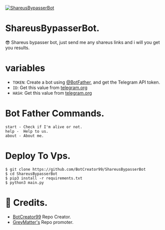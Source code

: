 <a href="https://t.me/ShareusBypasserBot"><img alt="ShareusBypasserBot" src="https://img.shields.io/badge/ShareusBypasserBot-0061fc.svg?&logo=telegram&logoColor=white"></a>
# ShareusBypasserBot.
😎 Shareus bypasser bot, just send me any shareus links and i will you get you results.

# variables

* `TOKEN`: Create a bot using [@BotFather](https://telegram.dog/BotFather), and get the Telegram API token.
* `ID`: Get this value from [telegram.org](https://my.telegram.org/apps)
* `HASH`: Get this value from [telegram.org](https://my.telegram.org/apps)

# Bot Father Commands.
```
start - Check if I'm alive or not. 
help -  Help to us.
about - About me.   
```
# Deploy To Vps.
```
$ git clone https://github.com/BotCreator99/ShareusBypasserBot
$ cd ShareusBypasserBot
$ pip3 install -r requirements.txt
$ python3 main.py
```
# 👏 Credits.
- [BotCreator99](https://github.com/BotCreator99) Repo Creator.   
- [GreyMatter's](https://github.com/Greymattersbot) Repo promoter.

